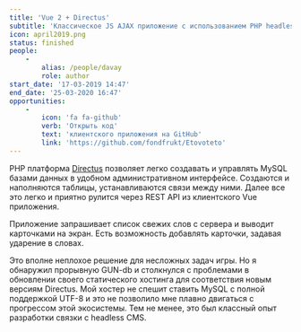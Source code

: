 ```yaml
---
title: 'Vue 2 + Directus'
subtitle: 'Классическое JS AJAX приложение с использованием PHP headless CMS'
icon: april2019.png
status: finished
people:
    -
        alias: /people/davay
        role: author
start_date: '17-03-2019 14:47'
end_date: '25-03-2020 16:47'
opportunities:
    -
        icon: 'fa fa-github'
        verb: 'Открыть код'
        text: 'клиентского приложения на GitHub'
        link: 'https://github.com/fondfrukt/Etovoteto'
---
```


PHP платформа [Directus](https://directus.io/) позволяет легко создавать и управлять MySQL базами данных в удобном административном интерфейсе. Создаются и наполняются таблицы, устанавливаются связи между ними. Далее все это легко и приятно рулится через REST API из клиентского Vue приложения.

Приложение запрашивает список свежих слов с сервера и выводит карточками на экран. Есть возможность добавлять карточки, задавая ударение в словах. 

Это вполне неплохое решение для несложных задач игры. Но я обнаружил прорывную GUN-db и столкнулся с проблемами в обновлении своего статического хостинга для соответствия новым версиям Directus.  Мой хостер не спешит ставить MySQL с полной поддержкой UTF-8 и это не позволило мне плавно двигаться с прогрессом этой экосистемы. Тем не менее, это был классный опыт разработки связки с headless CMS.